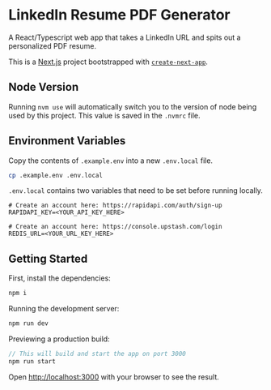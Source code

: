 # LinkedIn Resume PDF Generator

A React/Typescript web app that takes a LinkedIn URL and spits out a
personalized PDF resume.

This is a [Next.js](https://nextjs.org/) project bootstrapped with
[`create-next-app`](https://github.com/vercel/next.js/tree/canary/packages/create-next-app).

## Node Version

Running `nvm use` will automatically switch you to the version of node being
used by this project. This value is saved in the `.nvmrc` file.

## Environment Variables

Copy the contents of `.example.env` into a new `.env.local` file.

```bash
cp .example.env .env.local
```

`.env.local` contains two variables that need to be set before running locally.

```
# Create an account here: https://rapidapi.com/auth/sign-up
RAPIDAPI_KEY=<YOUR_API_KEY_HERE>

# Create an account here: https://console.upstash.com/login
REDIS_URL=<YOUR_URL_KEY_HERE>
```

## Getting Started

First, install the dependencies:

```javascript
npm i
```

Running the development server:

```javascript
npm run dev
```

Previewing a production build:

```javascript
// This will build and start the app on port 3000
npm run start
```

Open [http://localhost:3000](http://localhost:3000) with your browser to see the
result.
